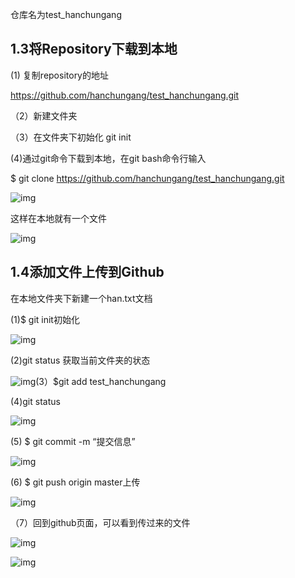 仓库名为test_hanchungang

## 1.3将Repository下载到本地

(1) 复制repository的地址

https://github.com/hanchungang/test_hanchungang.git

（2）新建文件夹

（3）在文件夹下初始化 git init

(4)通过git命令下载到本地，在git bash命令行输入

$ git clone https://github.com/hanchungang/test_hanchungang.git

![img](file:///C:/Users/DELL/AppData/Local/Temp/msohtmlclip1/01/clip_image004.png)

这样在本地就有一个文件

![img](file:///C:/Users/DELL/AppData/Local/Temp/msohtmlclip1/01/clip_image006.png)

## 1.4添加文件上传到Github

在本地文件夹下新建一个han.txt文档

(1)$ git init初始化

![img](file:///C:/Users/DELL/AppData/Local/Temp/msohtmlclip1/01/clip_image008.png)

(2)git status 获取当前文件夹的状态

![img](file:///C:/Users/DELL/AppData/Local/Temp/msohtmlclip1/01/clip_image010.png)(3）$git add test_hanchungang

(4)git status

![img](file:///C:/Users/DELL/AppData/Local/Temp/msohtmlclip1/01/clip_image012.png)

(5) $ git commit -m “提交信息”

![img](file:///C:/Users/DELL/AppData/Local/Temp/msohtmlclip1/01/clip_image014.png)

(6) $  git push origin master上传

![img](file:///C:/Users/DELL/AppData/Local/Temp/msohtmlclip1/01/clip_image016.png)

（7）回到github页面，可以看到传过来的文件

 

![img](file:///C:/Users/DELL/AppData/Local/Temp/msohtmlclip1/01/clip_image018.png)

![img](file:///C:/Users/DELL/AppData/Local/Temp/msohtmlclip1/01/clip_image020.png)

 